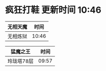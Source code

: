 # 疯狂打鞋 更新时间 10:46

| 无相天魔   | 时间    |
|--------|-------|
| 无相炼狱 | 10:46 |

| 猛魔之王   | 时间    |
|--------|-------|
| 玲珑塔78层 | 09:57 |